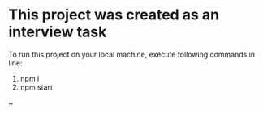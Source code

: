 # This project was created as an interview task

To run this project on your local machine, execute following commands in line:

1. npm i
2. npm start

~
